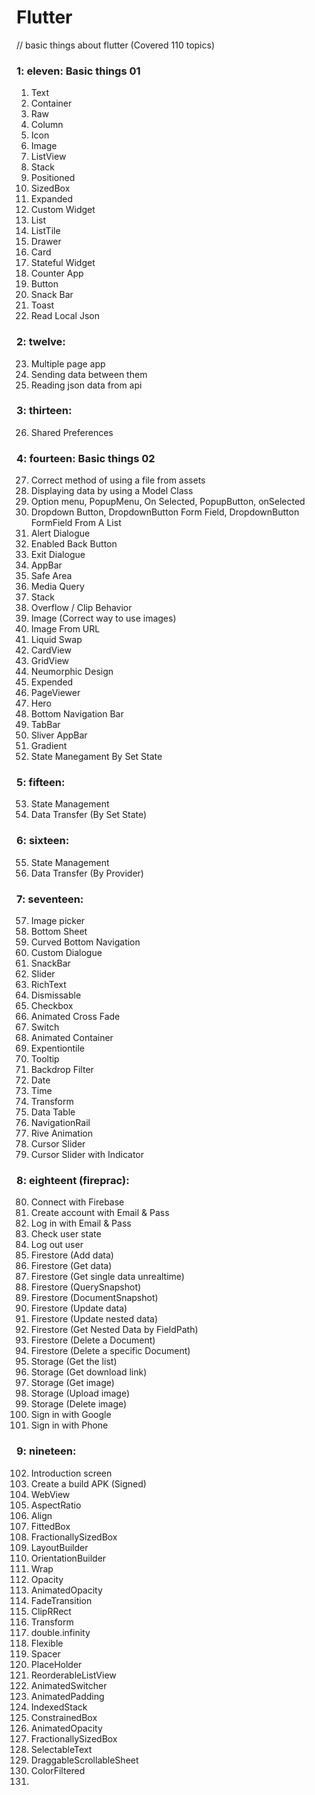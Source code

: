 # Flutter
// basic things about flutter (Covered 110 topics)

### 1: eleven: Basic things 01
1. Text
2. Container
3. Raw
4. Column
5. Icon
6. Image
7. ListView
8. Stack
9. Positioned
10. SizedBox
11. Expanded
12. Custom Widget
13. List
14. ListTile
15. Drawer
16. Card
17. Stateful Widget
18. Counter App
19. Button
20. Snack Bar
21. Toast
22. Read Local Json

### 2: twelve:
23. Multiple page app 
24. Sending data between them
25. Reading json data from api

### 3: thirteen:
26. Shared Preferences

### 4: fourteen: Basic things 02
27. Correct method of using a file from assets
28. Displaying data by using a Model Class
29. Option menu, PopupMenu, On Selected, PopupButton, onSelected
30. Dropdown Button, DropdownButton Form Field, DropdownButton FormField From A List
31. Alert Dialogue
32. Enabled Back Button
33. Exit Dialogue
34. AppBar
35. Safe Area
36. Media Query
37. Stack
38. Overflow / Clip Behavior
39. Image (Correct way to use images)
40. Image From URL
41. Liquid Swap
42. CardView
43. GridView
44. Neumorphic Design
45. Expended
46. PageViewer
47. Hero
48. Bottom Navigation Bar
49. TabBar
50. Sliver AppBar
51. Gradient
52. State Manegament By Set State

### 5: fifteen:
53. State Management
54. Data Transfer (By Set State)

### 6: sixteen:
55. State Management
56. Data Transfer (By Provider)

### 7: seventeen: 
57. Image picker
58. Bottom Sheet
59. Curved Bottom Navigation
60. Custom Dialogue
61. SnackBar
62. Slider
63. RichText
64. Dismissable
65. Checkbox
66. Animated Cross Fade
67. Switch
68. Animated Container
69. Expentiontile
70. Tooltip
71. Backdrop Filter
72. Date
73. Time
74. Transform
75. Data Table
76. NavigationRail
77. Rive Animation
78. Cursor Slider
79. Cursor Slider with Indicator

### 8: eighteent (fireprac):
80. Connect with Firebase
81. Create account with Email & Pass
82. Log in with Email & Pass
83. Check user state
84. Log out user
85. Firestore (Add data)
86. Firestore (Get data)
87. Firestore (Get single data unrealtime)
88. Firestore (QuerySnapshot)
89. Firestore (DocumentSnapshot)
90. Firestore (Update data)
91. Firestore (Update nested data)
92. Firestore (Get Nested Data by FieldPath)
93. Firestore (Delete a Document)
94. Firestore (Delete a specific Document)
95. Storage (Get the list)
96. Storage (Get download link)
97. Storage (Get image)
98. Storage (Upload image)
99. Storage (Delete image)
100. Sign in with Google
101. Sign in with Phone

### 9: nineteen:
102. Introduction screen
103. Create a build APK (Signed)
104. WebView
105. AspectRatio
106. Align
107. FittedBox
108. FractionallySizedBox
109. LayoutBuilder
110. OrientationBuilder
111. Wrap
112. Opacity
113. AnimatedOpacity
114. FadeTransition
115. ClipRRect
116. Transform
117. double.infinity
118. Flexible
119. Spacer
120. PlaceHolder
121. ReorderableListView
122. AnimatedSwitcher
123. AnimatedPadding
124. IndexedStack
125. ConstrainedBox
126. AnimatedOpacity
127. FractionallySizedBox
128. SelectableText
129. DraggableScrollableSheet
130. ColorFiltered
131. 
